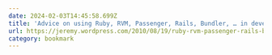 ```yaml
---
date: 2024-02-03T14:45:58.699Z
title: 'Advice on using Ruby, RVM, Passenger, Rails, Bundler, … in development'
url: https://jeremy.wordpress.com/2010/08/19/ruby-rvm-passenger-rails-bundler-in-development/
category: bookmark
---
```

